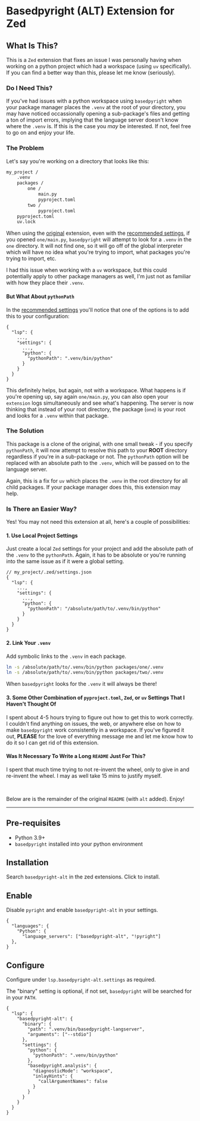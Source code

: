 # Basedpyright (ALT) Extension for Zed

## What Is This?
This is a `Zed` extension that fixes an issue I was personally having when working on a python project which had a workspace (using `uv` specifically). If you can find a better way than this, please let me know (seriously).

### Do I Need This?

If you've had issues with a python workspace using `basedpyright` when your package manager places the `.venv` at the root of your directory, you may have noticed occassionally opening a sub-package's files and getting a ton of import errors, implying that the language server doesn't know where the `.venv` is. If this is the case you *may* be interested. If not, feel free to go on and enjoy your life.

### The Problem

Let's say you're working on a directory that looks like this:

```sh
my_project /
    .venv
    packages /
        one /
            main.py
            pyproject.toml
        two /
            pyproject.toml
    pyproject.toml
    uv.lock
```

When using the [original](https://github.com/pub-struct/basedpyright-zed) extension, even with the [recommended settings](#Configure), if you opened `one/main.py`, `basedpyright` will attempt to look for a `.venv` in the `one` directory. It will not find one, so it will go off of the global interpreter which will have no idea what you're trying to import, what packages you're trying to import, etc.

I had this issue when working with a `uv` workspace, but this could potentially apply to other package managers as well, I'm just not as familiar with how they place their `.venv`.

#### But What About `pythonPath`

In the [recommended settings](#Configure) you'll notice that one of the options is to add this to your configuration:

```jsonc
{
  "lsp": {
    ...,
    "settings": {
      ...,
      "python": {
        "pythonPath": ".venv/bin/python"
      }
    }
  }
}
```

This definitely helps, but again, not with a workspace. What happens is if you're opening up, say again `one/main.py`, you can also open your `extension` logs simultaneously and see what's happening. The server is now thinking that instead of your root directory, the package (`one`) is your root and looks for a `.venv` within that package.

### The Solution

This package is a clone of the original, with one small tweak - if you specify `pythonPath`, it will now attempt to resolve this path to your **ROOT** directory regardless if you're in a sub-package or not. The `pythonPath` option will be replaced with an absolute path to the `.venv`, which will be passed on to the language server.

Again, this is a fix for `uv` which places the `.venv` in the root directory for all child packages. If your package manager does this, this extension may help.

### Is There an Easier Way?

Yes! You may not need this extension at all, here's a couple of possibilities:

#### 1. Use Local Project Settings

Just create a local `Zed` settings for your project and add the absolute path of the `.venv` to the `pythonPath`. Again, it has to be absolute or you're running into the same issue as if it were a global setting.

```jsonc
// my_project/.zed/settings.json
{
  "lsp": {
    ...,
    "settings": {
      ...,
      "python": {
        "pythonPath": "/absolute/path/to/.venv/bin/python"
      }
    }
  }
}
```

#### 2. Link Your `.venv`

Add symbolic links to the `.venv` in each package.

```sh
ln -s /absolute/path/to/.venv/bin/python packages/one/.venv
ln -s /absolute/path/to/.venv/bin/python packages/two/.venv
```

When `basedpyright` looks for the `.venv` it will always be there!

#### 3. Some Other Combination of `pyproject.toml`, `Zed`, or `uv` Settings That I Haven't Thought Of

I spent about 4-5 hours trying to figure out how to get this to work correctly. I couldn't find anything on issues, the web, or anywhere else on how to make `basedpyright` work consistently in a workspace. If you've figured it out, **PLEASE** for the love of everything message me and let me know how to do it so I can get rid of this extension.

#### Was It Necessary To Write a Long `README` Just For This?

I spent that much time trying to not re-invent the wheel, only to give in and re-invent the wheel. I may as well take 15 mins to justify myself.

<br/>

Below are is the remainder of the original `README` (with `alt` added). Enjoy!

---

## Pre-requisites

* Python 3.9+
* `basedpyright` installed into your python environment

## Installation

Search `basedpyright-alt` in the zed extensions. Click to install.

## Enable

Disable `pyright` and enable `basedpyright-alt` in your settings.

```jsonc
{
  "languages": {
    "Python": {
      "language_servers": ["basedpyright-alt", "!pyright"]
  },
}
```

## Configure

Configure under `lsp.basedpyright-alt.settings` as required.

The "binary" setting is optional, if not set, `basedpyright` will be searched for in your `PATH`.

```jsonc
{
  "lsp": {
    "basedpyright-alt": {
      "binary": {
        "path": ".venv/bin/basedpyright-langserver",
        "arguments": ["--stdio"]
      },
      "settings": {
        "python": {
          "pythonPath": ".venv/bin/python"
        },
        "basedpyright.analysis": {
          "diagnosticMode": "workspace",
          "inlayHints": {
            "callArgumentNames": false
          }
        }
      }
    }
  }
}
```
